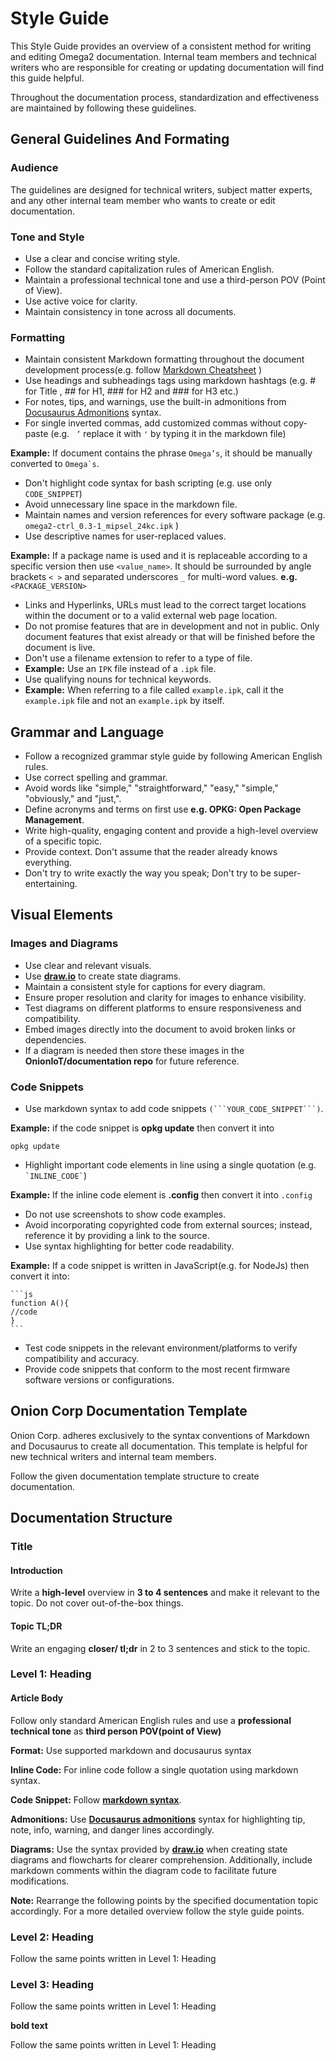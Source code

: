 # Style Guide

This Style Guide provides an overview of a consistent method for writing and editing Omega2 documentation. Internal team members and technical writers who are responsible for creating or updating documentation will find this guide helpful. 

Throughout the documentation process, standardization and effectiveness are maintained by following these guidelines.

## General Guidelines And Formating

### Audience  
The guidelines are designed for technical writers, subject matter experts, and any other internal team member who wants to create or edit documentation.

### Tone and Style 

- Use a clear and concise writing style.
- Follow the standard capitalization rules of American English.
- Maintain a professional technical tone and use a third-person POV (Point of View).
- Use active voice for clarity. 
- Maintain consistency in tone across all documents.

### Formatting

- Maintain consistent Markdown formatting throughout the document development process(e.g. follow [Markdown Cheatsheet](https://www.markdownguide.org/cheat-sheet/) )
- Use headings and subheadings tags using markdown hashtags (e.g. # for Title , ## for H1, ### for H2 and ### for H3 etc.)
- For notes, tips, and warnings, use the built-in admonitions from [Docusaurus Admonitions](https://docusaurus.io/docs/markdown-features/admonitions) syntax.
- For single inverted commas, add customized commas without copy-paste (e.g. ` ’` replace it with ``` ' ``` by typing it in the markdown file)

**Example:** If document contains the phrase `Omega’s`, it should be manually converted to ```Omega`s```.

- Don't highlight code syntax for bash scripting (e.g. use only ```CODE_SNIPPET```)
- Avoid unnecessary line space in the markdown file.
- Maintain names and version references for every software package (e.g. `omega2-ctrl_0.3-1_mipsel_24kc.ipk` )
- Use descriptive names for user-replaced values.

**Example:** If a package name is used and it is replaceable according to a specific version then use `<value_name>`.
It should be surrounded by angle brackets `< >` and separated underscores `_` for multi-word values.
**e.g.** `<PACKAGE_VERSION>`

- Links and Hyperlinks, URLs must lead to the correct target locations within the document or to a valid external web page location.
- Do not promise features that are in development and not in public. Only document features that exist already or that will be finished before the document is live.
- Don't use a filename extension to refer to a type of file. 
 - **Example:** Use an `IPK` file instead of a `.ipk` file. 
- Use qualifying nouns for technical keywords. 
 - **Example:** When referring to a file called `example.ipk`, call it the `example.ipk` file and not an `example.ipk` by itself.

## Grammar and Language

- Follow a recognized grammar style guide by following American English rules.
- Use correct spelling and grammar.
- Avoid words like "simple," "straightforward," "easy," "simple," "obviously," and "just,".
- Define acronyms and terms on first use **e.g. OPKG: Open Package Management**.
- Write high-quality, engaging content and provide a high-level overview of a specific topic.
- Provide context. Don't assume that the reader already knows everything.
- Don't try to write exactly the way you speak;  Don't try to be super-entertaining. 

## Visual Elements

### Images and Diagrams

- Use clear and relevant visuals.
- Use **[draw.io](https://app.diagrams.net)** to create state diagrams.
- Maintain a consistent style for captions for every diagram.
- Ensure proper resolution and clarity for images to enhance visibility.
- Test diagrams on different platforms to ensure responsiveness and compatibility.
- Embed images directly into the document to avoid broken links or dependencies.
- If a diagram is needed then store these images in the **OnionIoT/documentation repo** for future reference.

### Code Snippets

- Use markdown syntax to add code snippets `(```YOUR_CODE_SNIPPET```)`.

**Example:** if the code snippet is **opkg update** then convert it into
 ```
opkg update
```
- Highlight important code elements in line using a single quotation (e.g. ``` `INLINE_CODE` ```)

**Example:** If the inline code element is **.config** then convert it into `.config` 

- Do not use screenshots to show code examples. 
- Avoid incorporating copyrighted code from external sources; instead, reference it by providing a link to the source.
- Use syntax highlighting for better code readability.

**Example:** If a code snippet is written in JavaScript(e.g. for NodeJs) then convert it into: 

    ```js
    function A(){
    //code
    }
    ```
- Test code snippets in the relevant environment/platforms to verify compatibility and accuracy.
- Provide code snippets that conform to the most recent firmware software versions or configurations.

## Onion Corp Documentation Template 

Onion Corp. adheres exclusively to the syntax conventions of Markdown and Docusaurus to create all documentation. This template is helpful for new technical writers and internal team members.

Follow the given documentation template structure to create documentation.

## Documentation Structure 

### Title 

#### Introduction
Write a **high-level** overview in **3 to 4 sentences** and make it relevant to the topic. Do not cover out-of-the-box things.

#### Topic TL;DR
Write an engaging **closer/ tl;dr** in 2 to 3 sentences and stick to the topic.

###  Level 1: Heading

#### Article Body

Follow only standard American English rules and use a **professional technical tone** as **third person POV(point of View)**

**Format:** Use supported markdown and docusaurus syntax 

**Inline Code:**  For inline code follow a single quotation using markdown syntax.

**Code Snippet:**  Follow **[markdown syntax](https://www.markdownguide.org/cheat-sheet/)**.

**Admonitions:** Use **[Docusaurus admonitions](https://docusaurus.io/docs/markdown-features/admonitions)** syntax for highlighting tip, note, info, warning, and danger lines accordingly.

**Diagrams:** Use the syntax provided by **[draw.io](https://app.diagrams.net)** when creating state diagrams and flowcharts for clearer comprehension. Additionally, include markdown comments within the diagram code to facilitate future modifications.

**Note:** Rearrange the following points by the specified documentation topic accordingly. For a more detailed overview follow the style guide points.

### Level 2: Heading

Follow the same points written in Level 1: Heading
### Level 3: Heading

Follow the same points written in Level 1: Heading

**bold text**

Follow the same points written in Level 1: Heading
